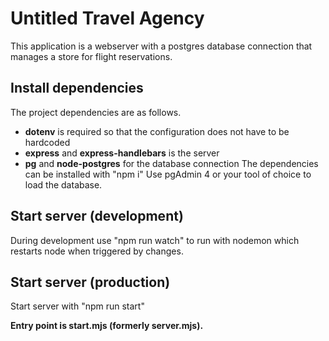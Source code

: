 # Untitled Travel Agency
This application is a webserver with a postgres database connection that manages a store for flight reservations.

## Install dependencies
The project dependencies are as follows.
- **dotenv** is required so that the configuration does not have to be hardcoded
- **express** and **express-handlebars** is the server
- **pg** and **node-postgres** for the database connection
The dependencies can be installed with "npm i"
Use pgAdmin 4 or your tool of choice to load the database. 

## Start server (development)
During development use "npm run watch" to run with nodemon which restarts node when triggered by changes.

## Start server (production)
Start server with "npm run start"

**Entry point is start.mjs (formerly server.mjs).**
